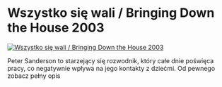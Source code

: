 Wszystko się wali / Bringing Down the House 2003 
=============
[![Wszystko się wali / Bringing Down the House 2003 ](http://vidos.pl/images/player.gif)](http://vidos.pl/wszystko-sie-wali-bringing-down-the-house-2003)

 Peter Sanderson to starzejący się rozwodnik, który całe dnie poświęca pracy, co negatywnie wpływa na jego kontakty z dziećmi. Od pewnego zobacz pełny opis
